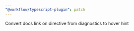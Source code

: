 ```yaml
---
"@workflow/typescript-plugin": patch
---
```


Convert docs link on directive from diagnostics to hover hint
